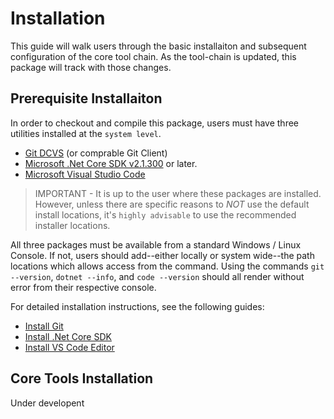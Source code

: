 # Installation

This guide will walk users through the basic installaiton and subsequent
configuration of the core tool chain. As the tool-chain is updated, this package will track with those changes.

## Prerequisite Installaiton
In order to checkout and compile this package, users must have three
utilities installed at the `system level`.
* [Git DCVS](https://git-scm.com/) (or comprable Git Client)
* [Microsoft .Net Core SDK v2.1.300](https://www.microsoft.com/net/download/windows)
or later.
* [Microsoft Visual Studio Code](https://code.visualstudio.com/)

>IMPORTANT - It is up to the user where these packages are installed. However, 
unless there are specific reasons to *NOT* use the default install locations,
it's `highly advisable` to use the recommended installer locations.

All three packages must be available from a standard Windows / Linux Console. If
not, users should add--either locally or system wide--the path locations which
allows access from the command. Using the commands `git --version`,
`dotnet --info`, and `code --version` should all render without error from their 
respective console.

For detailed installation instructions, see the following guides:
* [Install Git](install-git.md)
* [Install .Net Core SDK]()
* [Install VS Code Editor]()

## Core Tools Installation
Under developent